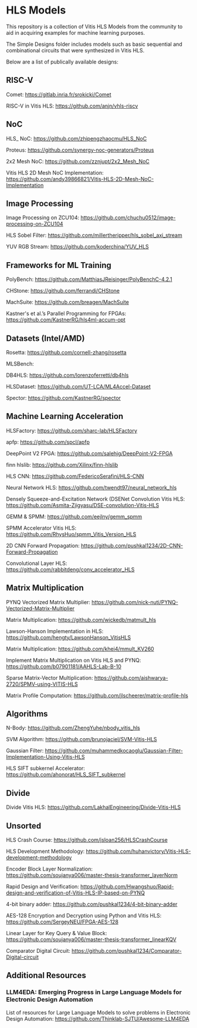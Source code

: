 # HLS Models

This repository is a collection of Vitis HLS Models from the community to aid in acquiring examples for machine learning purposes.

The Simple Designs folder includes models such as basic sequential and combinational circuits that were synthesized in Vitis HLS.

Below are a list of publically available designs:

## RISC-V

Comet: https://gitlab.inria.fr/srokicki/Comet

RISC-V in Vitis HLS: https://github.com/anjn/vhls-riscv

## NoC

HLS_ NoC: https://github.com/zhipengzhaocmu/HLS_NoC

Proteus: https://github.com/synergy-noc-generators/Proteus

2x2 Mesh NoC: https://github.com/zznjupt/2x2_Mesh_NoC

Vitis HLS 2D Mesh NoC Implementation: https://github.com/andy39866821/Vitis-HLS-2D-Mesh-NoC-Implementation

## Image Processing

Image Processing on ZCU104: https://github.com/chuchu0512/image-processing-on-ZCU104

HLS Sobel Filter: https://github.com/millertheripper/hls_sobel_axi_stream

YUV RGB Stream: https://github.com/koderchina/YUV_HLS

## Frameworks for ML Training

PolyBench: https://github.com/MatthiasJReisinger/PolyBenchC-4.2.1

CHStone: https://github.com/ferrandi/CHStone

MachSuite: https://github.com/breagen/MachSuite

Kastner's et al.’s Parallel Programming for FPGAs: https://github.com/KastnerRG/hls4ml-accum-opt


## Datasets (Intel/AMD)

Rosetta: https://github.com/cornell-zhang/rosetta

MLSBench:

DB4HLS: https://github.com/lorenzoferretti/db4hls

HLSDataset: https://github.com/UT-LCA/ML4Accel-Dataset

Spector: https://github.com/KastnerRG/spector


## Machine Learning Acceleration

HLSFactory: https://github.com/sharc-lab/HLSFactory

apfp: https://github.com/spcl/apfp

DeepPoint V2 FPGA: https://github.com/salehjg/DeepPoint-V2-FPGA

finn hlslib: https://github.com/Xilinx/finn-hlslib

HLS CNN: https://github.com/FedericoSerafini/HLS-CNN

Neural Network HLS: https://github.com/twendt97/neural_network_hls

Densely Squeeze-and-Excitation Network (DSENet Convolution Vitis HLS: https://github.com/Asmita-Zjigyasu/DSE-convolution-Vitis-HLS

GEMM & SPMM: https://github.com/eejlny/gemm_spmm

SPMM Accelerator Vitis HLS: https://github.com/RhysHuo/spmm_Vitis_Version_HLS

2D CNN Forward Propagation: https://github.com/pushkal1234/2D-CNN-Forward-Propagation

Convolutional Layer HLS: https://github.com/rabbitdeng/conv_accelerator_HLS


## Matrix Multiplication

PYNQ Vectorized Matrix Multiplier: https://github.com/nick-nuti/PYNQ-Vectorized-Matrix-Multiplier

Matrix Multiplication: https://github.com/wickedb/matmult_hls

Lawson-Hanson Implementation in HLS: https://github.com/hengty/LawsonHanson_VitisHLS

Matrix Multiplication: https://github.com/khei4/mmult_KV260

Implement Matrix Multiplication on Vitis HLS and PYNQ: https://github.com/b07901181/AAHLS-Lab-B-10

Sparse Matrix-Vector Multiplication: https://github.com/aishwarya-2720/SPMV-using-VITIS-HLS

Matrix Profile Computation: https://github.com/jlscheerer/matrix-profile-hls

## Algorithms

N-Body: https://github.com/ZhengYuhe/nbody_vitis_hls

SVM Algorithm: https://github.com/brunojaciel/SVM-Vitis-HLS

Gaussian Filter: https://github.com/muhammedkocaoglu/Gaussian-Filter-Implementation-Using-Vitis-HLS

HLS SIFT subkernel Accelerator: https://github.com/ahonorat/HLS_SIFT_subkernel

## Divide

Divide Vitis HLS: https://github.com/LakhalEngineering/Divide-Vitis-HLS

## Unsorted
HLS Crash Course: https://github.com/jsloan256/HLSCrashCourse

HLS Development Methodology: https://github.com/huhanvictory/Vitis-HLS-development-methodology

Encoder Block Layer Normalization: https://github.com/soujanya006/master-thesis-transformer_layerNorm

Rapid Design and Verification: https://github.com/Hwangshuo/Rapid-design-and-verification-of-Vitis-HLS-IP-based-on-PYNQ

4-bit binary adder: https://github.com/pushkal1234/4-bit-binary-adder

AES-128 Encryption and Decryption using Python and Vitis HLS: https://github.com/SergeyNEU/FPGA-AES-128

Linear Layer for Key Query & Value Block: https://github.com/soujanya006/master-thesis-transformer_linearKQV

Comparator Digital Circuit: https://github.com/pushkal1234/Comparator-Digital-circuit

## Additional Resources

### LLM4EDA: Emerging Progress in Large Language Models for Electronic Design Automation
List of resources for Large Language Models to solve problems in Electronic Design Automation: https://github.com/Thinklab-SJTU/Awesome-LLM4EDA
